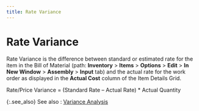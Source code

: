 ```yaml
---
title: Rate Variance
---
```


# Rate Variance


Rate Variance is the difference between standard or estimated rate for the item in the Bill of Material (path: **Inventory** > **Items** > **Options** > **Edit** > **In New Window** > **Assembly** > **Input** tab) and the actual rate for the work order<font color='red'> </font>as displayed in the **Actual Cost** column of the Item Details Grid.


Rate/Price Variance = (Standard Rate – Actual Rate) \* Actual Quantity


{:.see_also}
See also
: [Variance Analysis]({{site.ba_baseurl}}/prod-asm/variance-analysis/variance_analysis_work_order_profile_browser_option_assembly.html)
